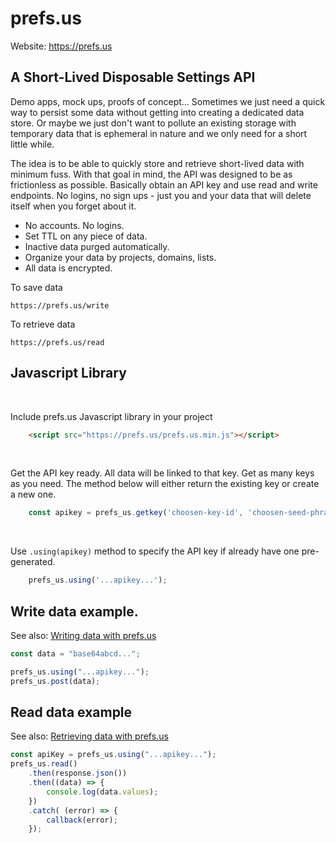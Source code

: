 # prefs.us

Website: https://prefs.us

## A Short-Lived Disposable Settings API

Demo apps, mock ups, proofs of concept... Sometimes we just need a quick way to persist some data without getting into creating a dedicated data store. Or maybe we just don't want to pollute an existing storage with temporary data that is ephemeral in nature and we only need for a short little while. 

The idea is to be able to quickly store and retrieve short-lived data with minimum fuss. With that goal in mind, the API was designed to be as frictionless as possible. Basically obtain an API key and use read and write endpoints. No logins, no sign ups - just you and your data that will delete itself when you forget about it.

* No accounts. No logins.
* Set TTL on any piece of data.
* Inactive data purged automatically.
* Organize your data by projects, domains, lists.
* All data is encrypted.

To save data

    https://prefs.us/write

To retrieve data

    https://prefs.us/read


## Javascript Library

<br/>

Include prefs.us Javascript library in your project

``` html
    <script src="https://prefs.us/prefs.us.min.js"></script>
```

<br/>

Get the API key ready. All data will be linked to that key. Get as many keys as you need.
The method below will either return the existing key or create a new one.
 
``` js
    const apikey = prefs_us.getkey('choosen-key-id', 'choosen-seed-phrase');
```

<br/>

Use ```.using(apikey)``` method to specify the API key if already have one pre-generated.

 
``` js
    prefs_us.using('...apikey...');
```

## Write data example.

See also: [Writing data with prefs.us](https://prefs.us/writeapi)

``` js
const data = "base64abcd...";

prefs_us.using("...apikey...");
prefs_us.post(data);
```

## Read data example

See also: [Retrieving data with prefs.us](https://prefs.us/readapi)

``` js
const apiKey = prefs_us.using("...apikey...");
prefs_us.read()
    .then(response.json())
    .then((data) => {
        console.log(data.values);
    })
    .catch( (error) => {
        callback(error);
    });
```